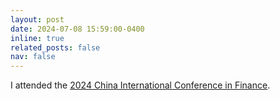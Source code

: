 ```yaml
---
layout: post
date: 2024-07-08 15:59:00-0400
inline: true
related_posts: false
nav: false
---
```


I attended the [2024 China International Conference in Finance](https://www.cicfconf.org/past/cicf2024/).
